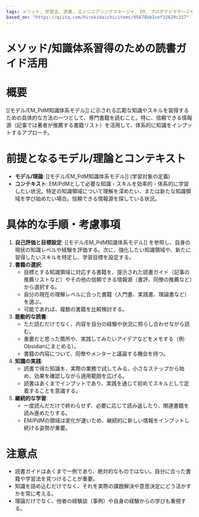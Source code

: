 ```yaml
---
tags: メソッド, 学習法, 読書, エンジニアリングマネージャ, EM, プロダクトマネージャ, PdM, スキルアップ
based_on: "https://qiita.com/hirokidaichi/items/95678bb1cef32629c317"
---
```

# メソッド/知識体系習得のための読書ガイド活用

# 概要
[[モデル/EM_PdM知識体系モデル]] に示される広範な知識やスキルを習得するための具体的な方法の一つとして、専門書籍を読むこと。特に、信頼できる情報源（記事では著者が推薦する書籍リスト）を活用して、体系的に知識をインプットするアプローチ。

# 前提となるモデル/理論とコンテキスト
* **モデル/理論**: [[モデル/EM_PdM知識体系モデル]] (学習対象の定義)
* **コンテキスト**: EM/PdMとして必要な知識・スキルを効率的・体系的に学習したい状況。特定の知識領域について理解を深めたい、または新たな知識領域を学び始めたい場合。信頼できる情報源を探している状況。

# 具体的な手順・考慮事項
1.  **自己評価と目標設定**: [[モデル/EM_PdM知識体系モデル]] を参照し、自身の現状の知識レベルや経験を評価する。次に、強化したい知識領域や、新たに習得したいスキルを特定し、学習目標を設定する。
2.  **書籍の選択**:
    * 目標とする知識領域に対応する書籍を、提示された読書ガイド（記事の推薦リストなど）やその他の信頼できる情報源（書評、同僚の推薦など）から選択する。
    * 自分の現在の理解レベルに合った書籍（入門書、実践書、理論書など）を選ぶ。
    * 可能であれば、複数の書籍を比較検討する。
3.  **能動的な読書**:
    * ただ読むだけでなく、内容を自分の経験や状況に照らし合わせながら読む。
    * 重要だと思った箇所や、実践してみたいアイデアなどをメモする（例: Obsidianにまとめる）。
    * 書籍の内容について、同僚やメンターと議論する機会を持つ。
4.  **知識の実践**:
    * 読書で得た知識を、実際の業務で試してみる。小さなステップから始め、効果を確認しながら適用範囲を広げる。
    * 読書はあくまでインプットであり、実践を通じて初めてスキルとして定着することを意識する。
5.  **継続的な学習**:
    * 一度読んだだけで終わらせず、必要に応じて読み返したり、関連書籍を読み進めたりする。
    * EM/PdMの領域は変化が速いため、継続的に新しい情報をインプットし続ける姿勢が重要。

# 注意点
* 読書ガイドはあくまで一例であり、絶対的なものではない。自分に合った書籍や学習法を見つけることが重要。
* 知識を詰め込むだけでなく、それを実際の課題解決や意思決定にどう活かすかを常に考える。
* 理論だけでなく、他者の経験談（事例）や自身の経験からの学びも重視する。